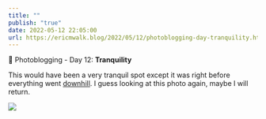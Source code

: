 ```yaml
---
title: ""
publish: "true"
date: 2022-05-12 22:05:00
url: https://ericmwalk.blog/2022/05/12/photoblogging-day-tranquility.html
---
```


📸 Photoblogging - Day 12: **Tranquility**

This would have been a very tranquil spot except it was right before everything went [downhill](https://ericmwalk.blog/2022/05/12/what-started-out.html). I guess looking at this photo again, maybe I will return.

![](https://ericmwalk.blog/uploads/2022/61009fc7c8.jpg)
